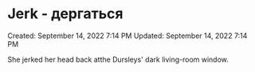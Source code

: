 # Jerk - дергаться

Created: September 14, 2022 7:14 PM
Updated: September 14, 2022 7:14 PM

She jerked her head back atthe Dursleys' dark living-room window.